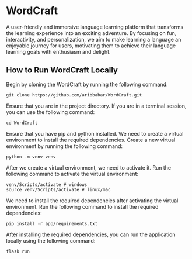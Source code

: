 # WordCraft

A user-friendly and immersive language learning platform that transforms the learning experience into an exciting adventure. By focusing on fun, interactivity, and personalization, we aim to make learning a language an enjoyable journey for users, motivating them to achieve their language learning goals with enthusiasm and delight.

## How to Run WordCraft Locally

Begin by cloning the WordCraft by running the following command:

```
git clone https://github.com/aribbabar/WordCraft.git
```

Ensure that you are in the project directory. If you are in a terminal session, you can use the following command:

```
cd WordCraft
```

Ensure that you have pip and python installed. We need to create a virtual environment to install the required dependencies. Create a new virtual environment by running the following command:

```
python -m venv venv
```

After we create a virtual environment, we need to activate it. Run the following command to activate the virtual environment:

```
venv/Scripts/activate # windows
source venv/Scripts/activate # linux/mac
```

We need to install the required dependencies after activating the virtual environment. Run the following command to install the required dependencies:

```
pip install -r app/requirements.txt
```

After installing the required dependencies, you can run the application locally using the following command:

```
flask run
```
